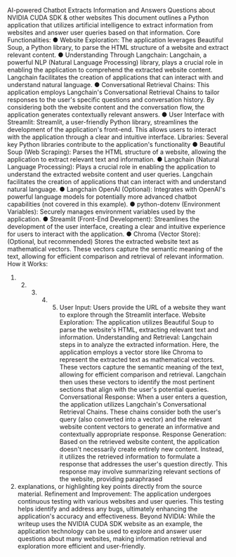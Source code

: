 AI-powered Chatbot Extracts Information and Answers
Questions about NVIDIA CUDA SDK & other websites
This document outlines a Python application that utilizes artificial intelligence to extract
information from websites and answer user queries based on that information.
Core Functionalities:
● Website Exploration: The application leverages Beautiful Soup, a Python library, to
parse the HTML structure of a website and extract relevant content.
● Understanding Through Langchain: Langchain, a powerful NLP (Natural Language
Processing) library, plays a crucial role in enabling the application to comprehend the
extracted website content. Langchain facilitates the creation of applications that can
interact with and understand natural language.
● Conversational Retrieval Chains: This application employs Langchain's
Conversational Retrieval Chains to tailor responses to the user's specific questions and
conversation history. By considering both the website content and the conversation flow,
the application generates contextually relevant answers.
● User Interface with Streamlit: Streamlit, a user-friendly Python library, streamlines the
development of the application's front-end. This allows users to interact with the
application through a clear and intuitive interface.
Libraries: Several key Python libraries contribute to the application's functionality
● Beautiful Soup (Web Scraping): Parses the HTML structure of a website, allowing the
application to extract relevant text and information.
● Langchain (Natural Language Processing): Plays a crucial role in enabling the
application to understand the extracted website content and user queries. Langchain
facilitates the creation of applications that can interact with and understand natural
language.
● Langchain OpenAI (Optional): Integrates with OpenAI's powerful language models for
potentially more advanced chatbot capabilities (not covered in this example).
● python-dotenv (Environment Variables): Securely manages environment variables
used by the application.
● Streamlit (Front-End Development): Streamlines the development of the user
interface, creating a clear and intuitive experience for users to interact with the
application.
● Chroma (Vector Store): (Optional, but recommended) Stores the extracted website text
as mathematical vectors. These vectors capture the semantic meaning of the text,
allowing for efficient comparison and retrieval of relevant information.
How it Works:
1. 2. 3. 4. 5. User Input: Users provide the URL of a website they want to explore through the
Streamlit interface.
Website Exploration: The application utilizes Beautiful Soup to parse the website's
HTML, extracting relevant text and information.
Understanding and Retrieval: Langchain steps in to analyze the extracted information.
Here, the application employs a vector store like Chroma to represent the extracted text
as mathematical vectors. These vectors capture the semantic meaning of the text,
allowing for efficient comparison and retrieval. Langchain then uses these vectors to
identify the most pertinent sections that align with the user's potential queries.
Conversational Response: When a user enters a question, the application utilizes
Langchain's Conversational Retrieval Chains. These chains consider both the user's
query (also converted into a vector) and the relevant website content vectors to generate
an informative and contextually appropriate response.
Response Generation: Based on the retrieved website content, the application doesn't
necessarily create entirely new content. Instead, it utilizes the retrieved information to
formulate a response that addresses the user's question directly. This response may
involve summarizing relevant sections of the website, providing paraphrased
6. explanations, or highlighting key points directly from the source material.
Refinement and Improvement: The application undergoes continuous testing with
various websites and user queries. This testing helps identify and address any bugs,
ultimately enhancing the application's accuracy and effectiveness.
Beyond NVIDIA:
While the writeup uses the NVIDIA CUDA SDK website as an example, the application
technology can be used to explore and answer user questions about many websites, making
information retrieval and exploration more efficient and user-friendly.
